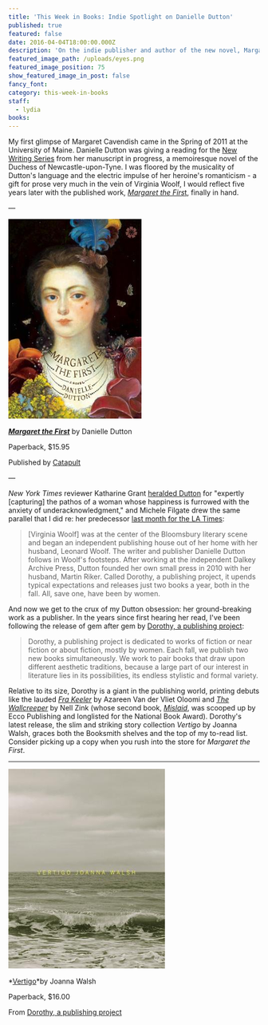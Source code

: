 ```yaml
---
title: 'This Week in Books: Indie Spotlight on Danielle Dutton'
published: true
featured: false
date: 2016-04-04T18:00:00.000Z
description: 'On the indie publisher and author of the new novel, Margaret the First.'
featured_image_path: /uploads/eyes.png
featured_image_position: 75
show_featured_image_in_post: false
fancy_font:
category: this-week-in-books
staff:
  - lydia
books:
---
```



My first glimpse of Margaret Cavendish came in the Spring of 2011 at the University of Maine. Danielle Dutton was giving a reading for the [New Writing Series](https://nwsnews.wordpress.com/) from her manuscript in progress, a memoiresque novel of the Duchess of Newcastle-upon-Tyne. I was floored by the musicality of Dutton's language and the electric impulse of her heroine's romanticism - a gift for prose very much in the vein of Virginia Woolf, I would reflect five years later with the published work, [*Margaret the Firs*t](http://www.brooklinebooksmith-shop.com/book/9781936787357), finally in hand.

—

![Cover design by Strick &amp; Williams, painting by June Glasson](/uploads/versions/9781936787357---x----267-400x---.jpg)

*[**Margaret the First**](http://www.brooklinebooksmith-shop.com/book/9781936787357)* by Danielle Dutton

Paperback, $15.95

Published by [Catapult](https://catapult.co/)

—

*New York Times* reviewer Katharine Grant [heralded Dutton](http://www.nytimes.com/2016/04/03/books/review/danielle-duttons-margaret-the-first.html) for "expertly [capturing] the pathos of a woman whose happiness is furrowed with the anxiety of ­underacknowledgment," and Michele Filgate drew the same parallel that I did re: her predecessor [last month for the LA Times](http://www.latimes.com/books/la-ca-jc-danielle-dutton-20160313-story.html):

> [Virginia Woolf] was at the center of the Bloomsbury literary scene and began an independent publishing house out of her home with her husband, Leonard Woolf. The writer and publisher Danielle Dutton follows in Woolf's footsteps. After working at the independent Dalkey Archive Press, Dutton founded her own small press in 2010 with her husband, Martin Riker. Called Dorothy, a publishing project, it upends typical expectations and releases just two books a year, both in the fall. All, save one, have been by women.

And now we get to the crux of my Dutton obsession: her ground-breaking work as a publisher. In the years since first hearing her read, I've been following the release of gem after gem by [Dorothy, a publishing project](http://dorothyproject.com/books-gallery/):

> Dorothy, a publishing project is dedicated to works of fiction or near fiction or about fiction, mostly by women. Each fall, we publish two new books simultaneously. We work to pair books that draw upon different aesthetic traditions, because a large part of our interest in literature lies in its possibilities, its endless stylistic and formal variety.

Relative to its size, Dorothy is a giant in the publishing world, printing debuts like the lauded [*Fra Keeler*](http://dorothyproject.com/?post_type=book&amp;p=86) by Azareen Van der Vliet Oloomi and [*The Wallcreeper*](http://dorothyproject.com/?post_type=book&amp;p=55) by Nell Zink (whose second book, [*Mislaid*](http://www.brooklinebooksmith-shop.com/book/9780062364784), was scooped up by Ecco Publishing and longlisted for the National Book Award). Dorothy's latest release, the slim and striking story collection *Vertigo* by Joanna Walsh, graces both the Booksmith shelves and the top of my to-read list. Consider picking up a copy when you rush into the store for *Margaret the First*.

---

![](/uploads/versions/9780989760751---x----314-400x---.jpg)

*[Vertigo](http://www.brooklinebooksmith-shop.com/book/9780989760751)*by Joanna Walsh

Paperback, $16.00

From [Dorothy, a publishing project](http://dorothyproject.com/?post_type=book&amp;p=287)